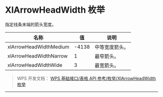 # XlArrowHeadWidth 枚举

指定线条末端的箭头宽度。

| 名称                   | 值    | 说明           |
|------------------------|-------|----------------|
| xlArrowHeadWidthMedium | -4138 | 中等宽度箭头。 |
| xlArrowHeadWidthNarrow | 1     | 最窄箭头。     |
| xlArrowHeadWidthWide   | 3     | 最宽箭头。     |

> WPS 开发文档： [WPS 基础接口/表格 API 参考/枚举/XlArrowHeadWidth 枚举](https://qn.cache.wpscdn.cn/encs/doc/office_v19/topics/WPS%20%E5%9F%BA%E7%A1%80%E6%8E%A5%E5%8F%A3/%E8%A1%A8%E6%A0%BC%20API%20%E5%8F%82%E8%80%83/%E6%9E%9A%E4%B8%BE/XlArrowHeadWidth%20%E6%9E%9A%E4%B8%BE.html)

------------------------------------------------------------------------
